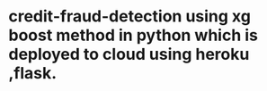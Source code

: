 # credit-fraud-detection using xg boost method in python which is deployed to cloud using heroku ,flask.
